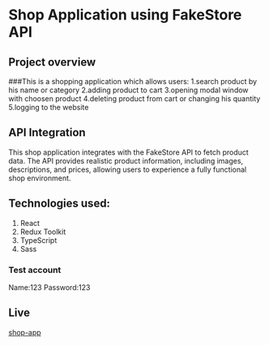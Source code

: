 # Shop Application using FakeStore API

## Project overview
###This is a shopping application which allows users:
1.search product by his name or category
2.adding product to cart
3.opening modal window with choosen product
4.deleting product from cart or changing his quantity
5.logging to the website

## API Integration
This shop application integrates with the FakeStore API to fetch product data. The API provides realistic product information, including images, descriptions, and prices, allowing users to experience a fully functional shop environment.

## Technologies used:
1. React
2. Redux Toolkit
3. TypeScript
4. Sass

### Test account 
Name:123
Password:123

## Live
[shop-app](https://jakub6245-shop-app.netlify.app)

